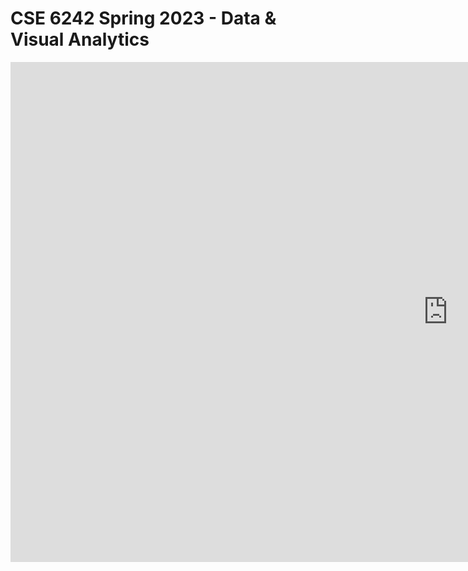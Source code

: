 # CSE 6242 Spring 2023 - Data & Visual Analytics
<iframe title="DVA" width="1400" height="800" src="https://app.powerbi.com/reportEmbed?reportId=2ba9a7d9-bd64-443a-9eff-c69c312e2bc0&autoAuth=true&ctid=8d1a69ec-03b5-4345-ae21-dad112f5fb4f" frameborder="0" allowFullScreen="true"></iframe>
